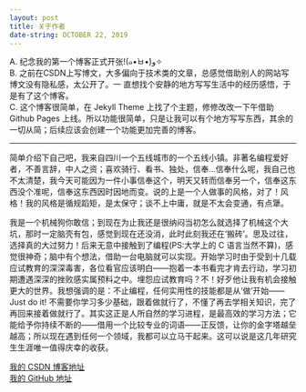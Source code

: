 ```yaml
---
layout: post
title: 关于作者
date-string: OCTOBER 22, 2019
---
```

<p>
A. 纪念我的第一个博客正式开张!(๑•̀ㅂ•́)و✧
<br>
B. 之前在CSDN上写博文，大多偏向于技术类的文章，总感觉借助别人的网站写博文没有隐私感，太公开了。一 直想找个安静的地方写写生活中的经历感悟，于是有了这个博客。
<br>
C. 这个博客很简单，在 Jekyll Theme 上找了个主题，修修改改一下午借助 Github Pages 上线。所以功能很简单，只是让我可以有个地方写写东西，其余的一切从简；后续应该会创建一个功能更加完善的博客。
</p>

<hr>

<p>
简单介绍下自己吧，我来自四川一个五线城市的一个五线小镇。非著名编程爱好者，不善言辞，中人之资；喜欢骑行、看书、独处，信奉...信奉什么呢，我自己也不太清楚，我今天可能因为一件小事信奉这个，明天又转而信奉另一个，信奉这东西没个准呢，信奉这东西因时因地而变。说的上是一个人做事的风格，对了！风格！我的风格是循规蹈矩，是太保守；谈不上中庸，就是不太会变通，有点犟。
<p>
我是一个机械狗你敢信；到现在为止我还是很纳闷当初怎么就选择了机械这个大坑，那时一定脑壳有包，感觉到现在还没消，此时此刻我还在‘搬砖’。思及过往，选择真的大过努力！后来无意中接触到了编程(PS:大学上的 C 语言当然不算)，感觉很神奇；脑中有个想法，借助一台电脑就可以实现。开始学习时由于受到十几载应试教育的深深毒害，各位看官应该明白——抱着一本书看完才肯去行动，学习初期遭遇深深的挫败感实属预料之中。埋怨应试教育吗？不！好歹他让我有机会接触更大的世界。我想强调的是：不止编程，任何实用性的技能都是从‘做’开始——Just do it! 不需要你学习多少基础，跟着做就行了，不懂了再去学相关知识，完了再回来接着做就行了。其实这正是人所自然的学习进程，是最高效的学习方法；它能给予你持续不断的——借用一个比较专业的词语——正反馈，让你的金字塔越垒越高；所以现在遇到任何一个领域，我都可以立马干起来。这可以说是这几年研究生生涯唯一值得庆幸的收获。
</p>
<p>
<a href="https://blog.csdn.net/qq_40229981">我的 CSDN 博客地址</a>
<br>
<a href="https://github.com/Qinzefeng">我的 GitHub 地址</a>
</p>
